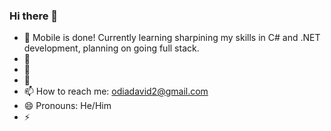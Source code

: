 ### Hi there 👋

- 🌱 Mobile is done! Currently learning sharpining my skills in C# and .NET development, planning on going full stack.
- 👯 
- 🤔  
- 💬 
- 📫 How to reach me: odiadavid2@gmail.com
- 😄 Pronouns: He/Him
- ⚡
>
